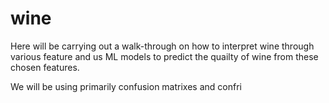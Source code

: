 # wine


Here will be carrying out a walk-through on how to interpret wine through various feature and us ML models to predict the quailty of wine from these chosen features.

We will be using primarily confusion matrixes and confri